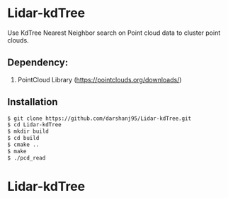 # Lidar-kdTree

Use KdTree Nearest Neighbor search on Point cloud data to cluster point clouds.

## Dependency:
1. PointCloud Library (https://pointclouds.org/downloads/) 

## Installation

```bash
$ git clone https://github.com/darshanj95/Lidar-kdTree.git
$ cd Lidar-kdTree
$ mkdir build
$ cd build
$ cmake ..
$ make 
$ ./pcd_read
```
# Lidar-kdTree
